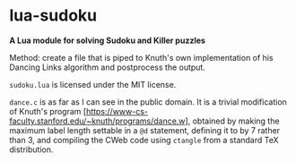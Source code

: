 # lua-sudoku
**A Lua module for solving Sudoku and Killer puzzles**

Method: create a file that is piped to Knuth's own implementation of his Dancing Links algorithm and postprocess the output.  

`sudoku.lua` is licensed under the MIT license.

`dance.c` is as far as I can see in the public domain. It is a trivial
modification of Knuth's program [https://www-cs-faculty.stanford.edu/~knuth/programs/dance.w], obtained by making the maximum label length settable in a `@d` statement, defining it to by 7 rather than 3, and compiling the CWeb code using `ctangle` from a standard TeX distribution.
